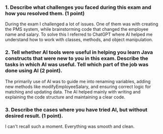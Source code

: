 ### 1. Describe what challenges you faced during this exam and how you resolved them. (1 point)

During the exam I challenged a lot of issues. One of them was with creating the PMS system, while  brainstorming code that changed the employee name and salary. 
To solve this I referred to ChatGPT where AI helped me understand how to work with classes, methods, and object manipulation.

### 2. Tell whether AI tools were useful in helping you learn Java constructs that were new to you in this exam. Describe the tasks in which AI was useful. Tell which part of the job was done using AI (2 point).

The primarily use of AI was to guide me into renaming variables, adding new methods like modifyEmployeeSalary, and ensuring correct logic for matching and updating data.
The AI helped mainly with writing and explaining the code structure and maintaining a clear code.

### 3. Describe the cases where you have tried AI, but without desired result. (1 point).

 I can't recall such a moment. Everything was smooth and clean. 